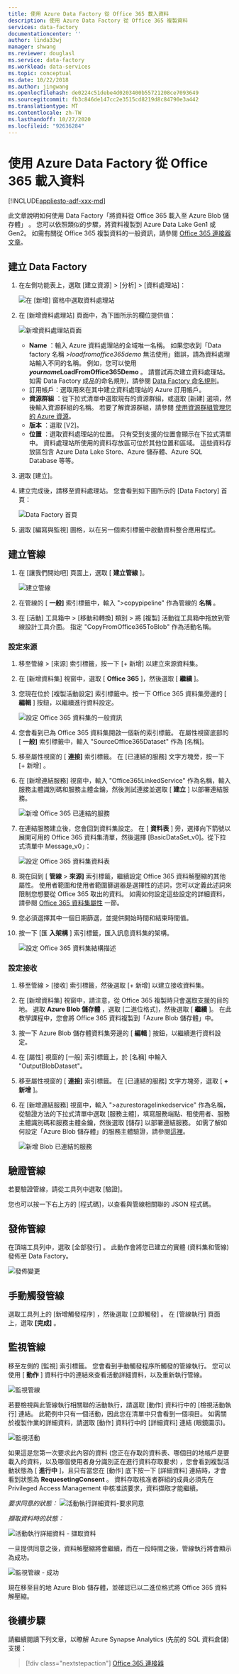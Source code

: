 ```yaml
---
title: 使用 Azure Data Factory 從 Office 365 載入資料
description: 使用 Azure Data Factory 從 Office 365 複製資料
services: data-factory
documentationcenter: ''
author: linda33wj
manager: shwang
ms.reviewer: douglasl
ms.service: data-factory
ms.workload: data-services
ms.topic: conceptual
ms.date: 10/22/2018
ms.author: jingwang
ms.openlocfilehash: de0224c51debe4d0203400b55721208ce7093649
ms.sourcegitcommit: fb3c846de147cc2e3515cd8219d8c84790e3a442
ms.translationtype: MT
ms.contentlocale: zh-TW
ms.lasthandoff: 10/27/2020
ms.locfileid: "92636284"
---
```

# <a name="load-data-from-office-365-by-using-azure-data-factory"></a>使用 Azure Data Factory 從 Office 365 載入資料

[!INCLUDE[appliesto-adf-xxx-md](includes/appliesto-adf-xxx-md.md)]

此文章說明如何使用 Data Factory「將資料從 Office 365 載入至 Azure Blob 儲存體」  。 您可以依照類似的步驟，將資料複製到 Azure Data Lake Gen1 或 Gen2。 如需有關從 Office 365 複製資料的一般資訊，請參閱 [Office 365 連接器文章](connector-office-365.md)。

## <a name="create-a-data-factory"></a>建立 Data Factory

1. 在左側功能表上，選取 [建立資源] > [分析] > [資料處理站]： 
   
   ![在 [新增] 窗格中選取資料處理站](./media/quickstart-create-data-factory-portal/new-azure-data-factory-menu.png)

2. 在 [新增資料處理站] 頁面中，為下圖所示的欄位提供值：
      
   ![新增資料處理站頁面](./media/load-office-365-data/new-azure-data-factory.png)
 
    * **Name** ：輸入 Azure 資料處理站的全域唯一名稱。 如果您收到「Data factory 名稱 *>loadfromoffice365demo* 無法使用」錯誤，請為資料處理站輸入不同的名稱。 例如，您可以使用 _**yourname**_**LoadFromOffice365Demo** 。 請嘗試再次建立資料處理站。 如需 Data Factory 成品的命名規則，請參閱 [Data Factory 命名規則](naming-rules.md)。
    * 訂用帳戶：選取用來在其中建立資料處理站的 Azure 訂用帳戶。 
    * **資源群組** ：從下拉式清單中選取現有的資源群組，或選取 [新建] 選項，然後輸入資源群組的名稱。 若要了解資源群組，請參閱 [使用資源群組管理您的 Azure 資源](../azure-resource-manager/management/overview.md)。  
    * **版本** ：選取 [V2]。
    * **位置** ：選取資料處理站的位置。 只有受到支援的位置會顯示在下拉式清單中。 資料處理站所使用的資料存放區可位於其他位置和區域。 這些資料存放區包含 Azure Data Lake Store、Azure 儲存體、Azure SQL Database 等等。

3. 選取 [建立]。
4. 建立完成後，請移至資料處理站。 您會看到如下圖所示的 [Data Factory] 首頁：
   
   ![Data Factory 首頁](./media/load-office-365-data/data-factory-home-page.png)

5. 選取 [編寫與監視] 圖格，以在另一個索引標籤中啟動資料整合應用程式。

## <a name="create-a-pipeline"></a>建立管線

1. 在 [讓我們開始吧] 頁面上，選取 [ **建立管線** ]。
 
    ![建立管線](./media/load-office-365-data/create-pipeline-entry.png)

2. 在管線的 [ **一般]** 索引標籤中，輸入 ">copypipeline" 作為管線的 **名稱** 。

3. 在 [活動] 工具箱中 > [移動和轉換] 類別 > 將 [複製]  活動從工具箱中拖放到管線設計工具介面。 指定 "CopyFromOffice365ToBlob" 作為活動名稱。

### <a name="configure-source"></a>設定來源

1. 移至管線 > [來源]  索引標籤，按一下 [+ 新增]  以建立來源資料集。 

2. 在 [新增資料集] 視窗中，選取 [ **Office 365** ]，然後選取 [ **繼續** ]。
 
3. 您現在位於 [複製活動設定] 索引標籤中。按一下 Office 365 資料集旁邊的 [ **編輯** ] 按鈕，以繼續進行資料設定。

    ![設定 Office 365 資料集的一般資訊](./media/load-office-365-data/transition-to-edit-dataset.png)
 
4. 您會看到已為 Office 365 資料集開啟一個新的索引標籤。 在屬性視窗底部的 [ **一般]** 索引標籤中，輸入 "SourceOffice365Dataset" 作為 [名稱]。
 
5. 移至屬性視窗的 [ **連接]** 索引標籤。 在 [已連結的服務] 文字方塊旁，按一下 [+ 新增]  。

6. 在 [新增連結服務] 視窗中，輸入 "Office365LinkedService" 作為名稱，輸入服務主體識別碼和服務主體金鑰，然後測試連接並選取 [ **建立** ] 以部署連結服務。

    ![新增 Office 365 已連結的服務](./media/load-office-365-data/new-office-365-linked-service.png)
 
7. 在連結服務建立後，您會回到資料集設定。 在 [ **資料表** ] 旁，選擇向下箭號以展開可用的 Office 365 資料集清單，然後選擇 [BasicDataSet_v0]。從下拉式清單中 Message_v0」：

    ![設定 Office 365 資料集資料表](./media/load-office-365-data/edit-dataset.png)

8. 現在回到 [ **管線**  >  **來源]** 索引標籤，繼續設定 Office 365 資料解壓縮的其他屬性。  使用者範圍和使用者範圍篩選器是選擇性的述詞，您可以定義此述詞來限制您想要從 Office 365 取出的資料。 如需如何設定這些設定的詳細資料，請參閱 [Office 365 資料集屬性](./connector-office-365.md#dataset-properties) 一節。

9. 您必須選擇其中一個日期篩選，並提供開始時間和結束時間值。

10. 按一下 [匯 **入架構** ] 索引標籤，匯入訊息資料集的架構。

    ![設定 Office 365 資料集結構描述](./media/load-office-365-data/edit-source-properties.png)

### <a name="configure-sink"></a>設定接收

1. 移至管線 > [接收]  索引標籤，然後選取 [+ 新增]  以建立接收資料集。
 
2. 在 [新增資料集] 視窗中，請注意，從 Office 365 複製時只會選取支援的目的地。 選取 **Azure Blob 儲存體** ，選取 [二進位格式]，然後選取 [ **繼續** ]。  在此教學課程中，您會將 Office 365 資料複製到「Azure Blob 儲存體」中。

3. 按一下 Azure Blob 儲存體資料集旁邊的 [ **編輯** ] 按鈕，以繼續進行資料設定。

4. 在 [屬性] 視窗的 [一般]  索引標籤上，於 [名稱] 中輸入 "OutputBlobDataset"。

5. 移至屬性視窗的 [ **連接]** 索引標籤。 在 [已連結的服務] 文字方塊旁，選取 [ **+ 新增** ]。

6. 在 [新增連結服務] 視窗中，輸入 ">azurestoragelinkedservice" 作為名稱，從驗證方法的下拉式清單中選取 [服務主體]，填寫服務端點、租使用者、服務主體識別碼和服務主體金鑰，然後選取 [儲存] 以部署連結服務。  如需了解如何設定「Azure Blob 儲存體」的服務主體驗證，請參閱[這裡](connector-azure-blob-storage.md#service-principal-authentication)。

    ![新增 Blob 已連結的服務](./media/load-office-365-data/configure-blob-linked-service.png)


## <a name="validate-the-pipeline"></a>驗證管線

若要驗證管線，請從工具列中選取 [驗證]。

您也可以按一下右上方的 [程式碼]，以查看與管線相關聯的 JSON 程式碼。

## <a name="publish-the-pipeline"></a>發佈管線

在頂端工具列中，選取 [全部發行]  。 此動作會將您已建立的實體 (資料集和管線) 發佈至 Data Factory。

![發佈變更](./media/load-office-365-data/publish-changes.png) 

## <a name="trigger-the-pipeline-manually"></a>手動觸發管線

選取工具列上的 [新增觸發程序]  ，然後選取 [立即觸發]  。 在 [管線執行] 頁面上，選取 **[完成]** 。 

## <a name="monitor-the-pipeline"></a>監視管線

移至左側的 [監視] 索引標籤。 您會看到手動觸發程序所觸發的管線執行。 您可以使用 [ **動作** ] 資料行中的連結來查看活動詳細資料，以及重新執行管線。

![監視管線](./media/load-office-365-data/pipeline-status.png) 

若要檢視與此管線執行相關聯的活動執行，請選取 [動作] 資料行中的 [檢視活動執行]  連結。 此範例中只有一個活動，因此您在清單中只會看到一個項目。 如需關於複製作業的詳細資料，請選取 [動作] 資料行中的 [詳細資料]  連結 (眼鏡圖示)。

![監視活動](./media/load-office-365-data/activity-status.png) 

如果這是您第一次要求此內容的資料 (您正在存取的資料表、哪個目的地帳戶是要載入的資料，以及哪個使用者身分識別正在進行資料存取要求) ，您會看到複製活動狀態為 [ **進行中** ]，且只有當您在 [動作] 底下按一下 [詳細資料] 連結時，才會看到狀態為 **RequesetingConsent** 。  資料存取核准者群組的成員必須先在 Privileged Access Management 中核准該要求，資料擷取才能繼續。

_要求同意的狀態：_ 
 ![活動執行詳細資料-要求同意](./media/load-office-365-data/activity-details-request-consent.png) 

_擷取資料時的狀態：_

![活動執行詳細資料 - 擷取資料](./media/load-office-365-data/activity-details-extract-data.png) 

一旦提供同意之後，資料解壓縮將會繼續，而在一段時間之後，管線執行將會顯示為成功。

![監視管線 - 成功](./media/load-office-365-data/pipeline-monitoring-succeeded.png) 

現在移至目的地 Azure Blob 儲存體，並確認已以二進位格式將 Office 365 資料解壓縮。

## <a name="next-steps"></a>後續步驟

請繼續閱讀下列文章，以瞭解 Azure Synapse Analytics (先前的 SQL 資料倉儲) 支援： 

> [!div class="nextstepaction"]
>[Office 365 連接器](connector-office-365.md)